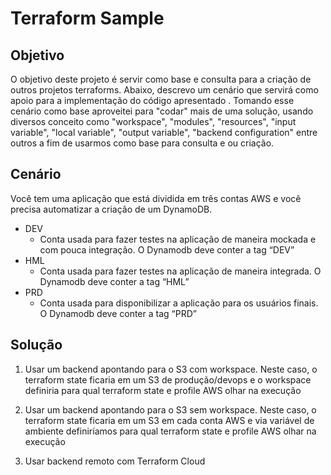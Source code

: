 # Terraform Sample

## Objetivo
O objetivo deste projeto é servir como
base e consulta para a criação de outros projetos terraforms. Abaixo, descrevo
um cenário que servirá como apoio para a implementação do código apresentado
. Tomando esse cenário como base aproveitei para "codar" mais de uma solução,
usando diversos conceito como "workspace", "modules", "resources", "input variable",
"local variable", "output variable", "backend configuration" entre outros a fim de usarmos como
base para consulta e ou criação.

## Cenário

Você tem uma aplicação que está dividida em três contas AWS e você
precisa automatizar a criação de um DynamoDB.

* DEV
    * Conta usada para fazer testes na aplicação de maneira mockada e com pouca integração. O Dynamodb deve conter a tag “DEV”
* HML
    * Conta usada para fazer testes na aplicação de maneira integrada. O Dynamodb deve conter a tag “HML”
* PRD
    * Conta usada para disponibilizar a aplicação para os usuários finais. O Dynamodb deve conter a tag “PRD”

## Solução
1. Usar um backend apontando para o S3 com workspace. Neste caso, o terraform state ficaria em um S3 de produção/devops e o workspace definiria para qual terraform state e profile AWS olhar na execução

2. Usar um backend apontando para o S3 sem workspace. Neste caso, o terraform state ficaria em um S3 em cada conta AWS e via variável de ambiente definiríamos para qual terraform state e profile AWS olhar na execução

3. Usar backend remoto com Terraform Cloud

